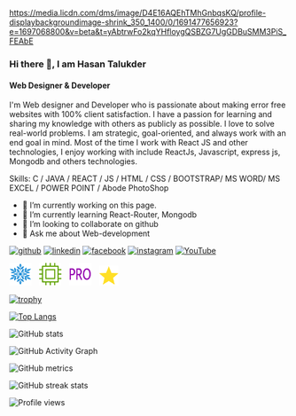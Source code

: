 https://media.licdn.com/dms/image/D4E16AQEhTMhGnbqsKQ/profile-displaybackgroundimage-shrink_350_1400/0/1691477656923?e=1697068800&v=beta&t=yAbtrwFo2kqYHfloygQSBZG7UgGDBuSMM3PiS_FEAbE
### Hi there 👋, I am Hasan Talukder
#### Web Designer & Developer


I'm Web designer and Developer who is passionate about making error 
free websites with 100% client satisfaction. I have a passion for learning and sharing my knowledge with others as publicly as possible. I love to solve real-world problems. I am strategic, goal-oriented, and always work with an end goal in mind. Most of the time  I work with React JS and other technologies, I enjoy working with include ReactJs, Javascript, express js, Mongodb and others technologies.

Skills: C / JAVA / REACT / JS / HTML / CSS / BOOTSTRAP/ MS WORD/ MS EXCEL / POWER POINT / Abode PhotoShop 

- 🔭 I’m currently working on this page. 
- 🌱 I’m currently learning React-Router, Mongodb 
- 👯 I’m looking to collaborate on github 
- 💬 Ask me about Web-development 


[<img src='https://cdn.jsdelivr.net/npm/simple-icons@3.0.1/icons/github.svg' alt='github' height='40'>](https://github.com/HasanTalukderictian)  [<img src='https://cdn.jsdelivr.net/npm/simple-icons@3.0.1/icons/linkedin.svg' alt='linkedin' height='40'>](https://www.linkedin.com/in/https://www.linkedin.com/in/hasan-talukder-403021258//)  [<img src='https://cdn.jsdelivr.net/npm/simple-icons@3.0.1/icons/facebook.svg' alt='facebook' height='40'>](https://www.facebook.com/https://www.facebook.com/hasan.talukder.77312477)  [<img src='https://cdn.jsdelivr.net/npm/simple-icons@3.0.1/icons/instagram.svg' alt='instagram' height='40'>](https://www.instagram.com/https://l.facebook.com/l.php?u=https%3A%2F%2Finstagram.com%2Fhasan___talukder%3Futm_source%3Dqr%26igshid%3DMzNlNGNkZWQ4Mg%253D%253D%26fbclid%3DIwAR0diQTWwKiHr5Rgy20To_MvKGK-vX7VQYq-xmDLg0cF1nB2d-DbGNYJIGo&h=AT3hIPhnhVkLN-tq9fSgsEygfhUvHBk4ZG_T-vnkEsx0vb2cMpfpXhtx9Bue7wRnSS_Xvk_O11It5Vlj2bhb25KVjJAnfmU0tty6UYtPcAXPrhPixo3zNvgM19enDT2epPJlKw/)  [<img src='https://cdn.jsdelivr.net/npm/simple-icons@3.0.1/icons/youtube.svg' alt='YouTube' height='40'>](https://www.youtube.com/channel/https://www.youtube.com/@busycoder8650)  

<a href='https://archiveprogram.github.com/'><img src='https://raw.githubusercontent.com/acervenky/animated-github-badges/master/assets/acbadge.gif' width='40' height='40'></a> <a href='https://docs.github.com/en/developers'><img src='https://raw.githubusercontent.com/acervenky/animated-github-badges/master/assets/devbadge.gif' width='40' height='40'></a> <a href='https://github.com/pricing'><img src='https://raw.githubusercontent.com/acervenky/animated-github-badges/master/assets/pro.gif' width='40' height='40'></a> <a href='https://stars.github.com/'><img src='https://raw.githubusercontent.com/acervenky/animated-github-badges/master/assets/starbadge.gif' width='35' height='35'></a> 

[![trophy](https://github-profile-trophy.vercel.app/?username=HasanTalukderictian)](https://github.com/ryo-ma/github-profile-trophy)

[![Top Langs](https://github-readme-stats.vercel.app/api/top-langs/?username=HasanTalukderictian)](https://github.com/anuraghazra/github-readme-stats)

![GitHub stats](https://github-readme-stats.vercel.app/api?username=HasanTalukderictian&show_icons=true&count_private=true)  

![GitHub Activity Graph](https://activity-graph.herokuapp.com/graph?username=HasanTalukderictian)  

![GitHub metrics](https://metrics.lecoq.io/HasanTalukderictian)  

![GitHub streak stats](https://streak-stats.demolab.com/?user=HasanTalukderictian)  

![Profile views](https://gpvc.arturio.dev/HasanTalukderictian)  

